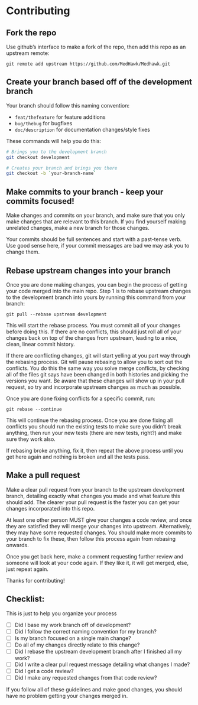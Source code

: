 # Contributing

## Fork the repo
Use github’s interface to make a fork of the repo, then add this repo
as an upstream remote:

```
git remote add upstream https://github.com/MedHawk/Medhawk.git
```

## Create your branch based off of the development branch

Your branch should follow this naming convention:
* `feat/thefeature` for feature additions
* `bug/thebug` for bugfixes
* `doc/description` for documentation changes/style fixes

These commands will help you do this:

``` bash
# Brings you to the development branch
git checkout development

# Creates your branch and brings you there
git checkout -b `your-branch-name`
```

## Make commits to your branch - keep your commits focused!

Make changes and commits on your branch, and make sure that you
only make changes that are relevant to this branch. If you find
yourself making unrelated changes, make a new branch for those
changes.

Your commits should be full sentences and start with a past-tense
verb. Use good sense here, if your commit messages are bad we
may ask you to change them.

## Rebase upstream changes into your branch

Once you are done making changes, you can begin the process of getting
your code merged into the main repo. Step 1 is to rebase upstream
changes to the development branch into yours by running this command
from your branch:

```
git pull --rebase upstream development
```

This will start the rebase process. You must commit all of your changes
before doing this. If there are no conflicts, this should just roll all
of your changes back on top of the changes from upstream, leading to a
nice, clean, linear commit history.

If there are conflicting changes, git will start yelling at you part way
through the rebasing process. Git will pause rebasing to allow you to sort
out the conflicts. You do this the same way you solve merge conflicts,
by checking all of the files git says have been changed in both histories
and picking the versions you want. Be aware that these changes will show
up in your pull request, so try and incorporate upstream changes as much
as possible.

Once you are done fixing conflicts for a specific commit, run:

```
git rebase --continue
```

This will continue the rebasing process. Once you are done fixing all
conflicts you should run the existing tests to make sure you didn’t break
anything, then run your new tests (there are new tests, right?) and
make sure they work also.

If rebasing broke anything, fix it, then repeat the above process until
you get here again and nothing is broken and all the tests pass.

## Make a pull request

Make a clear pull request from your branch to the upstream development
branch, detailing exactly what changes you made and what feature this
should add. The clearer your pull request is the faster you can get
your changes incorporated into this repo.

At least one other person MUST give your changes a code review, and once
they are satisfied they will merge your changes into upstream. Alternatively,
they may have some requested changes. You should make more commits to your
branch to fix these, then follow this process again from rebasing onwards.

Once you get back here, make a comment requesting further review and
someone will look at your code again. If they like it, it will get merged,
else, just repeat again.

Thanks for contributing!

## Checklist:

This is just to help you organize your process

- [ ] Did I base my work branch off of development?
- [ ] Did I follow the correct naming convention for my branch?
- [ ] Is my branch focused on a single main change?
 - [ ] Do all of my changes directly relate to this change?
- [ ] Did I rebase the upstream development branch after I finished all my
  work?
- [ ] Did I write a clear pull request message detailing what changes I made?
- [ ] Did I get a code review?
 - [ ] Did I make any requested changes from that code review?

If you follow all of these guidelines and make good changes, you should have
no problem getting your changes merged in.

